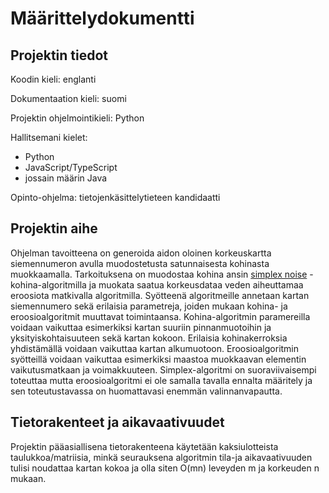 # Määrittelydokumentti

## Projektin tiedot

Koodin kieli: englanti

Dokumentaation kieli: suomi

Projektin ohjelmointikieli: Python

Hallitsemani kielet:

- Python
- JavaScript/TypeScript
- jossain määrin Java

Opinto-ohjelma: tietojenkäsittelytieteen kandidaatti

## Projektin aihe

Ohjelman tavoitteena on generoida aidon oloinen korkeuskartta siemennumeron avulla muodostetusta satunnaisesta kohinasta muokkaamalla.
Tarkoituksena on muodostaa kohina ansin [simplex noise](https://en.wikipedia.org/wiki/Simplex_noise) -kohina-algoritmilla ja muokata saatua korkeusdataa veden aiheuttamaa eroosiota matkivalla algoritmilla. Syötteenä algoritmeille annetaan kartan siemennumero sekä erilaisia parametreja, joiden mukaan kohina- ja eroosioalgoritmit muuttavat toimintaansa. Kohina-algoritmin paramereilla voidaan vaikuttaa esimerkiksi kartan suuriin pinnanmuotoihin ja yksityiskohtaisuuteen sekä kartan kokoon. Erilaisia kohinakerroksia yhdistämällä voidaan vaikuttaa kartan alkumuotoon. Eroosioalgoritmin syötteillä voidaan vaikuttaa esimerkiksi maastoa muokkaavan elementin vaikutusmatkaan ja voimakkuuteen. Simplex-algoritmi on suoraviivaisempi toteuttaa mutta eroosioalgoritmi ei ole samalla tavalla ennalta määritely ja sen toteutustavassa on huomattavasi enemmän valinnanvapautta.

## Tietorakenteet ja aikavaativuudet

Projektin pääasiallisena tietorakenteena käytetään kaksiulotteista taulukkoa/matriisia, minkä seurauksena algoritmin tila-ja aikavaativuuden tulisi noudattaa kartan kokoa ja olla siten O(mn) leveyden m ja korkeuden n mukaan.